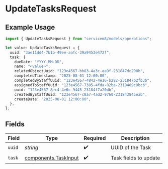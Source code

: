 # UpdateTasksRequest

## Example Usage

```typescript
import { UpdateTasksRequest } from "servicem8/models/operations";

let value: UpdateTasksRequest = {
  uuid: "3ae11dd4-7b1b-49ee-aafc-39a9453e472f",
  task: {
    dueDate: "YYYY-MM-DD",
    name: "<value>",
    relatedObjectUuid: "123e4567-bb83-4a3c-aa9f-231847dc200b",
    completedTimestamp: "2025-08-01 12:00:00",
    completedByStaffUuid: "123e4567-4842-4e16-b282-231847b2fb3b",
    assignedToStaffUuid: "123e4567-7385-4fda-82ba-2318489c9bcb",
    uuid: "123e4567-8ec4-4e6c-9445-23184f7a20db",
    createdByStaffUuid: "123e4567-c8a7-4ad2-9760-231843845eab",
    createDate: "2025-08-01 12:00:00",
  },
};
```

## Fields

| Field                                                        | Type                                                         | Required                                                     | Description                                                  |
| ------------------------------------------------------------ | ------------------------------------------------------------ | ------------------------------------------------------------ | ------------------------------------------------------------ |
| `uuid`                                                       | *string*                                                     | :heavy_check_mark:                                           | UUID of the Task                                             |
| `task`                                                       | [components.TaskInput](../../models/components/taskinput.md) | :heavy_check_mark:                                           | Task fields to update                                        |